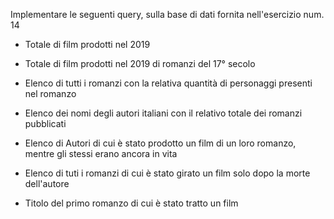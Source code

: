 Implementare le seguenti query, sulla base di dati fornita nell'esercizio num. 14

- Totale di film prodotti nel 2019

- Totale di film prodotti nel 2019 di romanzi del 17° secolo

- Elenco di tutti i romanzi con la relativa quantità di personaggi presenti nel romanzo

- Elenco dei nomi degli autori italiani con il relativo totale dei romanzi pubblicati

- Elenco di Autori di cui è stato prodotto un film di un loro romanzo, mentre gli stessi erano ancora in vita

- Elenco di tuti i romanzi di cui è stato girato un film solo dopo la morte dell'autore

- Titolo del primo romanzo di cui è stato tratto un film